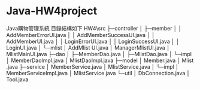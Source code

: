 # Java-HW4project
Java購物管理系統
目錄結構如下
HW4\src
├─controller
│  ├─member
│  │   AddMemberErrorUI.java
│  │   AddMemberSuccessUI.java
│  │   AddMemberUI.java
│  │   LoginErrorUI.java
│  │   LoginSuccessUI.java
│  │   LoginUI.java
│  └─mlist
│       AddMlist UI.java
│       ManagerMlistUI.java
│       MlistMainUI.java
├─dao
│  ├─MemberDao.java
│  ├─MlistDao.java
│  └─impl
│       MemberDaoImpl.java
│       MlistDaoImpl.java
├─model
│   Member.java
│  Mlist .java
├─service
│   MemberService.java
│   MlistService.java
│   └─impl
│       MemberServiceImpl.java
│       MlistService.java
└─util
│ DbConnection.java
│ Tool.java
